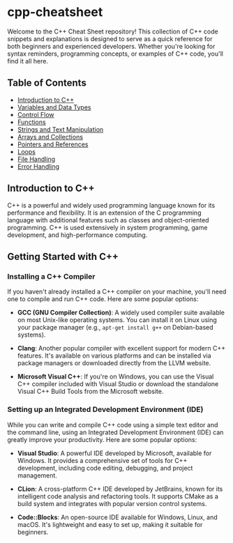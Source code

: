 # cpp-cheatsheet
Welcome to the C++ Cheat Sheet repository! This collection of C++ code snippets and explanations is designed to serve as a quick reference for both beginners and experienced developers. Whether you're looking for syntax reminders, programming concepts, or examples of C++ code, you'll find it all here.

## Table of Contents
*   [Introduction to C++](#introduction-to-c++)
*   [Variables and Data Types](#variables-and-data-types)
*   [Control Flow](#control-flow)
*   [Functions](#functions)
*   [Strings and Text Manipulation](#strings-and-text-manipulation)
*   [Arrays and Collections](#arrays-and-collections)
*   [Pointers and References](#pointers-and-references)
*   [Loops](#loops)
*   [File Handling](#file-handling)
*   [Error Handling](#error-handling)

## Introduction to C++
C++ is a powerful and widely used programming language known for its performance and flexibility. It is an extension of the C programming language with additional features such as classes and object-oriented programming. C++ is used extensively in system programming, game development, and high-performance computing.

## Getting Started with C++
### Installing a C++ Compiler

If you haven't already installed a C++ compiler on your machine, you'll need one to compile and run C++ code. Here are some popular options:

*   **GCC (GNU Compiler Collection)**: A widely used compiler suite available on most Unix-like operating systems. You can install it on Linux using your package manager (e.g., `apt-get install g++` on Debian-based systems).
    
*   **Clang**: Another popular compiler with excellent support for modern C++ features. It's available on various platforms and can be installed via package managers or downloaded directly from the LLVM website.
    
*   **Microsoft Visual C++**: If you're on Windows, you can use the Visual C++ compiler included with Visual Studio or download the standalone Visual C++ Build Tools from the Microsoft website.

### Setting up an Integrated Development Environment (IDE)

While you can write and compile C++ code using a simple text editor and the command line, using an Integrated Development Environment (IDE) can greatly improve your productivity. Here are some popular options:

*   **Visual Studio**: A powerful IDE developed by Microsoft, available for Windows. It provides a comprehensive set of tools for C++ development, including code editing, debugging, and project management.
    
*   **CLion**: A cross-platform C++ IDE developed by JetBrains, known for its intelligent code analysis and refactoring tools. It supports CMake as a build system and integrates with popular version control systems.
    
*   **Code::Blocks**: An open-source IDE available for Windows, Linux, and macOS. It's lightweight and easy to set up, making it suitable for beginners.





